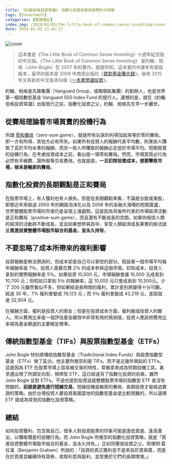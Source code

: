 ```yaml
---
title: 《約翰伯格投資常識》：指數化投資從單純與簡約中取勝
tags: [Investment]
categories: [閱讀筆記]
index_img: /2019/02/03/the-little-book-of-common-sense-investing/cover.jpg
date: 2019-02-03 21:41:17
---
```


![cover](./cover.jpg)

> 這本書是《The Little Book of Common Sense Investing》十週年紀念版的中文版。《The Little Book of Common Sense Investing》 是約翰．柏格（John Bogle）在 2007 年的著作。就我所知，這本書的中譯本有兩個版本，最早的版本是 2008 年商周出版的《[買對基金賺大錢](https://www.books.com.tw/products/0010400326)》。後來 2015 年又有新的中文版本叫做《[一本書學識投資](https://www.books.com.tw/products/0010671662)》。

<!-- more -->

約翰．柏格是先鋒集團（Vanguard Group，或稱領航集團）的創辦人，也是世界第一檔指數型基金 Vanguard 500 Index Fund 的發行人。遺憾的是，就在《約翰伯格投資常識》出版發行之前，指數化投資之父，約翰．柏格先生早一步離世。

## 從賽局理論看市場買賣的投機行為

所謂 [零和賽局](https://en.wikipedia.org/wiki/Zero-sum_game)（zero-sum game），就是所有玩家的利得加起來等於零的賽局。即一方有所得，其他方必有所失。如果所有投資人的報酬代表平均數，則某些人賺取了高於平均水準的報酬，而另一些人所賺取的報酬必定低於市場平均。短期買賣的投機行為，在考慮投資成本之前，看似是一場零和賽局。然而，市場買買必行為必然有手續費、證所稅等交易費用。也就是說，**一旦扣除投資成本，想要擊敗市場，根本是輸家的賽局**。

## 指數化投資的長期觀點是正和賽局

在股票市場上，有人獲利也有人損失。但是從長期觀點來看，不論是台股或美股，即便近年來經過 2000 年的網路泡沫化以及 2008 年的金融大海嘯的短期震盪，世界整體股票市場的市值仍是呈現上漲趨勢。這是因為背後所代表的市場經濟活動是正和賽局（positive-sum game），而且還有不斷成長的空間。如果你相信人類的經濟的活動將不斷成長，並且如果想參與其中、享受人類經濟成長果實的辦法就是**買進投資整體市場股市組合的基金，並永久持有**。


## 不要忽略了成本所帶來的複利影響

投資報酬是無法預測的，但成本卻是自己可以掌控的部分。假設某一個市場平均每年報酬率是 7％，投資人需要花費 2％ 的成本參與這個市場。扣除成本，投資人拿到的實際報酬率是 5％。如果投資 10,000 元，市場報酬會讓 10,000 元成長到 10,700 元；但假如只拿到 5％ 的報酬率，這 10,000 元只會成長到 10,500元。少了 200 元雖然看似不多，但如果經過長時間的複利，累計差別將變得十分可觀。經過 30 年，7% 複利會變成 76,123 元；而 5％ 複利會變成 43,219 元，差距就是 32,904 元。

在報酬方面，複利是投資人的朋友；但是在投資成本方面，複利變成投資人的敵人。所以費用比率是一個評估基金績效中非常有用的預測值，投資人應該把費用比率視為基金篩選的主要檢定標準。

## 傳統指數型基金（TIFs）與股票指數型基金（ETFs）

John Bogle 特別將傳統指數型基金（Tradictional Index Funds）與股票指數型基金（ETFs）做了區分。他主要所推崇的是 TIFs，而不是近幾年興起的 ETFs。這是因為 ETF 在股票市場上容易被交易的特性，常被拿來成為短期投機工具，甚至還出現了所謂反向型、槓桿型 ETF，這已經違背了指數化投資的初衷。雖然 John Bogle 反對 ETFs，不過也提到投資追蹤整體股票市場的指數型 ETF 是沒有問題的，**前提是避免進行短線交易**。短線投機是輸家的賽局，長期投資才是經過實證的策略。由於台灣投資人要投資美國當地的指數型基金是比較困難的，所以選擇 ETF 就成為常見的指數化投資策略。

## 總結

如何投資獲利，包含我自己，很多人對投資股票的印象可能是逢低買進、逢高賣出，以賺取價差的投機行為。而 John Bogle 所推崇的指數化投資策略，就是「買進投資整體市場股市組合的基金，並永久持有。」正如同價值投資之父，班傑明·葛拉漢（Benjamin Graham）所說的：「投資的真正獲利並不是來自於買與賣，而是在於買進並繼續持有證券，收取利息與股利，並受惠於它們的長期增值。」
